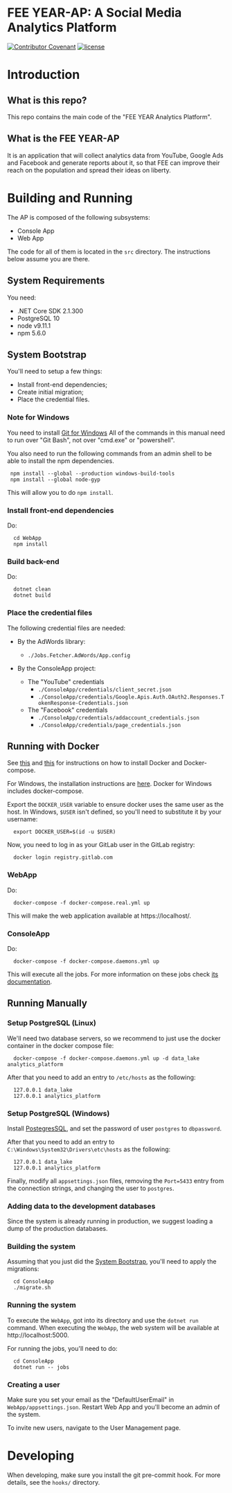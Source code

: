 # FEE YEAR-AP: A Social Media Analytics Platform

[![Contributor Covenant](https://img.shields.io/badge/Contributor%20Covenant-v2.0%20adopted-ff69b4.svg)](code_of_conduct.md)
[![license](https://img.shields.io/badge/license-Apache%202-blue)](License.txt)
# Introduction

## What is this repo?

This repo contains the main code of the "FEE YEAR Analytics Platform".

## What is the FEE YEAR-AP

It is an application that will collect analytics data from YouTube, Google Ads
and Facebook and generate reports about it, so that FEE can improve their
reach on the population and spread their ideas on liberty.

# Building and Running

The AP is composed of the following subsystems:
  - Console App
  - Web App

The code for all of them is located in the ```src``` directory. The instructions
below assume you are there.

## System Requirements

You need:
  - .NET Core SDK 2.1.300
  - PostgreSQL 10
  - node v9.11.1
  - npm 5.6.0

## System Bootstrap

You'll need to setup a few things:
  - Install front-end dependencies;
  - Create initial migration;
  - Place the credential files.

### Note for Windows

   You need to install [Git for Windows](https://git-scm.com/download/win) All of the commands in this
   manual need to run over "Git Bash", not over "cmd.exe" or "powershell".

   You also need to run the following commands from an admin shell to be able
   to install the npm dependencies.

   ```shell
    npm install --global --production windows-build-tools
    npm install --global node-gyp
   ```

   This will allow you to do ```npm install```.

### Install front-end dependencies

Do:
```shell
  cd WebApp
  npm install
```

### Build back-end

Do:
```shell
  dotnet clean
  dotnet build
```

### Place the credential files

The following credential files are needed:
  - By the AdWords library:
    - ```./Jobs.Fetcher.AdWords/App.config```

  - By the ConsoleApp project:
    - The "YouTube" credentials
      - ```./ConsoleApp/credentials/client_secret.json```
      - ```./ConsoleApp/credentials/Google.Apis.Auth.OAuth2.Responses.TokenResponse-Credentials.json```
    - The "Facebook" credentials
      - ```./ConsoleApp/credentials/addaccount_credentials.json```
      - ```./ConsoleApp/credentials/page_credentials.json```

## Running with Docker

   See [this](https://docs.docker.com/install/linux/docker-ce/ubuntu/) and [this](https://github.com/docker/compose/releases) for instructions on how to install Docker and
   Docker-compose.

   For Windows, the installation instructions are [here](https://docs.docker.com/docker-for-windows/install/). Docker for Windows includes docker-compose.

   Export the ```DOCKER_USER``` variable to ensure docker uses the same
   user as the host. In Windows, ```$USER``` isn't defined, so you'll need
   to substitute it by your username:
   ```shell
     export DOCKER_USER=$(id -u $USER)
   ```

   Now, you need to log in as your GitLab user in the GitLab registry:
   ```shell
     docker login registry.gitlab.com
   ```

### WebApp

  Do:
  ```shell
    docker-compose -f docker-compose.real.yml up
  ```

   This will make the web application available at https://localhost/.

### ConsoleApp

  Do:
  ```shell
    docker-compose -f docker-compose.daemons.yml up
  ```

   This will execute all the jobs. For more information on these jobs check
   [its documentation](./src/README.org#jobs).

## Running Manually

### Setup PostgreSQL (Linux)

  We'll need two database servers, so we recommend to just use the
  docker container in the docker compose file:

  ```shell
    docker-compose -f docker-compose.daemons.yml up -d data_lake analytics_platform
  ```

  After that you need to add an entry to ```/etc/hosts``` as the
  following:

  ```
    127.0.0.1 data_lake
    127.0.0.1 analytics_platform
  ```

### Setup PostgreSQL (Windows)

  Install [PostegresSQL](https://www.postgresql.org/download/windows/), and set the password of user ```postgres``` to ```dbpassword```.

  After that you need to add an entry to
  ```C:\Windows\System32\Drivers\etc\hosts``` as the following:
  ```
    127.0.0.1 data_lake
    127.0.0.1 analytics_platform
  ```

  Finally, modify all ```appsettings.json``` files, removing the ```Port=5433```
  entry from the connection strings, and changing the user to ```postgres```.

### Adding data to the development databases

  Since the system is already running in production, we suggest loading
  a dump of the production databases.

### Building the system

  Assuming that you just did the [System Bootstrap](#system-bootstrap),
  you'll need to apply the migrations:
  ```shell
    cd ConsoleApp
    ./migrate.sh
  ```

### Running the system

  To execute the ```WebApp```, got into its directory and use the ```dotnet run```
  command.  When executing the ```WebApp```, the web system will be available
  at http://localhost:5000.

  For running the jobs, you'll need to do:
  ```shell
    cd ConsoleApp
    dotnet run -- jobs
  ```

### Creating a user

  Make sure you set your email as the "DefaultUserEmail" in
  ```WebApp/appsettings.json```. Restart Web App and you'll become
  an admin of the system.

  To invite new users, navigate to the User Management page.

# Developing

When developing, make sure you install the git pre-commit hook. For more
details, see the ```hooks/``` directory.
